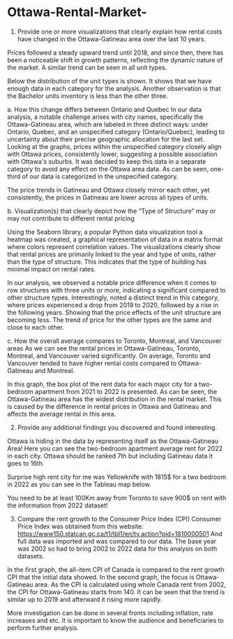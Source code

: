 # Ottawa-Rental-Market-
1)	Provide one or more visualizations that clearly explain how rental costs have changed in the Ottawa-Gatineau area over the last 10 years.


Prices followed a steady upward trend until 2018, and since then, there has been a noticeable shift in growth patterns, reflecting the dynamic nature of the market. A similar trend can be seen in all unit types.

   

Below the distribution of the unit types is shown. It shows that we have enough data in each category for the analysis. Another observation is that the Bachelor units inventory is less than the other three.
 
 

a.	How this change differs between Ontario and Quebec
In our data analysis, a notable challenge arises with city names, specifically the Ottawa-Gatineau area, which are labeled in three distinct ways: under Ontario, Quebec, and an unspecified category (Ontario/Quebec), leading to uncertainty about their precise geographic allocation for the last set.
Looking at the graphs, prices within the unspecified category closely align with Ottawa prices, consistently lower, suggesting a possible association with Ottawa's suburbs. It was decided to keep this data in a separate category to avoid any effect on the Ottawa  area data. As can be seen, one-third of our data is categorized in the unspecified category.

  



The price trends in Gatineau and Ottawa closely mirror each other, yet consistently, the prices in Gatineau are lower across all types of units.

 	 
 	 


 

b.	Visualization(s) that clearly depict how the “Type of Structure” may or may not contribute to different rental pricing

Using the Seaborn library, a popular Python data visualization tool a heatmap was created, a graphical representation of data in a matrix format where colors represent correlation values. The visualizations clearly show that rental prices are primarily linked to the year and type of units, rather than the type of structure. This indicates that the type of building has minimal impact on rental rates.

 

In our analysis, we observed a notable price difference when it comes to row structures with three units or more, indicating a significant compared to other structure types. Interestingly, noted a distinct trend in this category, where prices experienced a drop from 2019 to 2020, followed by a rise in the following years. Showing that the price effects of the unit structure are becoming less. The trend of price for the other types are the same and close to each other.
 
	
c.	How the overall average compares to Toronto, Montreal, and Vancouver areas
As we can see the rental prices in Ottawa-Gatineau, Toronto, Montreal, and Vancouver varied significantly. On average, Toronto and Vancouver tended to have higher rental costs compared to Ottawa-Gatineau and Montreal.

 
In this graph, the box plot of the rent data for each major city for a two-bedroom apartment from 2021 to 2022 is presented. As can be seen, the Ottawa-Gatineau area has the widest distribution in the rental market. This is caused by the difference in rental prices in Ottawa and Gatineau and affects the average rental in this area.
 
 

2)	Provide any additional findings you discovered and found interesting.

Ottawa is hiding in the data by representing itself as the Ottawa-Gatineau Area! Here you can see the two-bedroom apartment average rent for 2022 in each city. Ottawa should be ranked 7th but including Gatineau data it goes to 16th.

 


Surprise high rent city for me was Yellowknife with 1815$ for a two bedroom in 2022 as you can see in the Tableau map below. 
 

You need to be at least 100Km away from Toronto to save 900$ on rent with the information from 2022 dataset!
 



3)	Compare the rent growth to the Consumer Price Index (CPI)
Consumer Price Index was obtained from this website:   https://www150.statcan.gc.ca/t1/tbl1/en/tv.action?pid=1810000501
And full data was imported and was compared to our data. The base year was 2002 so had to bring 2002 to 2022 data for this analysis on both datasets.

In the first graph, the all-item CPI of Canada is compared to the rent growth CPI that the initial data showed. In the second graph, the focus is Ottawa-Gatineau area. As the CPI is calculated using whole Canada rent from 2002, the CPI for Ottawa-Gatineau starts from 140. It can be seen that the trend is similar up to 2019 and afterward it rising more rapidly.

   





More investigation can be done in several fronts including inflation, rate increases and etc. It is important to know the audience and beneficiaries to perform further analysis.
